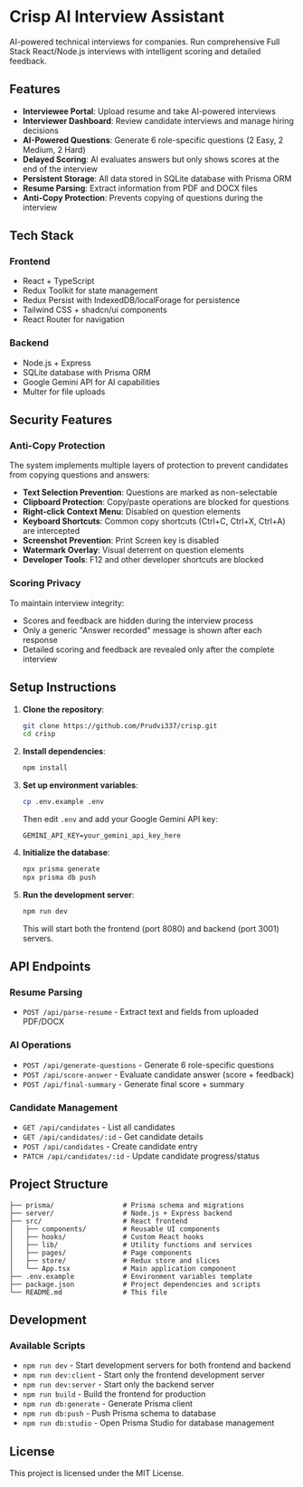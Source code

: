 # Crisp AI Interview Assistant

AI-powered technical interviews for companies. Run comprehensive Full Stack React/Node.js interviews with intelligent scoring and detailed feedback.

## Features

- **Interviewee Portal**: Upload resume and take AI-powered interviews
- **Interviewer Dashboard**: Review candidate interviews and manage hiring decisions
- **AI-Powered Questions**: Generate 6 role-specific questions (2 Easy, 2 Medium, 2 Hard)
- **Delayed Scoring**: AI evaluates answers but only shows scores at the end of the interview
- **Persistent Storage**: All data stored in SQLite database with Prisma ORM
- **Resume Parsing**: Extract information from PDF and DOCX files
- **Anti-Copy Protection**: Prevents copying of questions during the interview

## Tech Stack

### Frontend
- React + TypeScript
- Redux Toolkit for state management
- Redux Persist with IndexedDB/localForage for persistence
- Tailwind CSS + shadcn/ui components
- React Router for navigation

### Backend
- Node.js + Express
- SQLite database with Prisma ORM
- Google Gemini API for AI capabilities
- Multer for file uploads

## Security Features

### Anti-Copy Protection
The system implements multiple layers of protection to prevent candidates from copying questions and answers:

- **Text Selection Prevention**: Questions are marked as non-selectable
- **Clipboard Protection**: Copy/paste operations are blocked for questions
- **Right-click Context Menu**: Disabled on question elements
- **Keyboard Shortcuts**: Common copy shortcuts (Ctrl+C, Ctrl+X, Ctrl+A) are intercepted
- **Screenshot Prevention**: Print Screen key is disabled
- **Watermark Overlay**: Visual deterrent on question elements
- **Developer Tools**: F12 and other developer shortcuts are blocked

### Scoring Privacy
To maintain interview integrity:
- Scores and feedback are hidden during the interview process
- Only a generic "Answer recorded" message is shown after each response
- Detailed scoring and feedback are revealed only after the complete interview

## Setup Instructions

1. **Clone the repository**:
   ```bash
   git clone https://github.com/Prudvi337/crisp.git
   cd crisp
   ```

2. **Install dependencies**:
   ```bash
   npm install
   ```

3. **Set up environment variables**:
   ```bash
   cp .env.example .env
   ```
   Then edit `.env` and add your Google Gemini API key:
   ```
   GEMINI_API_KEY=your_gemini_api_key_here
   ```

4. **Initialize the database**:
   ```bash
   npx prisma generate
   npx prisma db push
   ```

5. **Run the development server**:
   ```bash
   npm run dev
   ```

   This will start both the frontend (port 8080) and backend (port 3001) servers.

## API Endpoints

### Resume Parsing
- `POST /api/parse-resume` - Extract text and fields from uploaded PDF/DOCX

### AI Operations
- `POST /api/generate-questions` - Generate 6 role-specific questions
- `POST /api/score-answer` - Evaluate candidate answer (score + feedback)
- `POST /api/final-summary` - Generate final score + summary

### Candidate Management
- `GET /api/candidates` - List all candidates
- `GET /api/candidates/:id` - Get candidate details
- `POST /api/candidates` - Create candidate entry
- `PATCH /api/candidates/:id` - Update candidate progress/status

## Project Structure

```
├── prisma/                 # Prisma schema and migrations
├── server/                 # Node.js + Express backend
├── src/                    # React frontend
│   ├── components/         # Reusable UI components
│   ├── hooks/              # Custom React hooks
│   ├── lib/                # Utility functions and services
│   ├── pages/              # Page components
│   ├── store/              # Redux store and slices
│   └── App.tsx             # Main application component
├── .env.example            # Environment variables template
├── package.json            # Project dependencies and scripts
└── README.md               # This file
```

## Development

### Available Scripts

- `npm run dev` - Start development servers for both frontend and backend
- `npm run dev:client` - Start only the frontend development server
- `npm run dev:server` - Start only the backend server
- `npm run build` - Build the frontend for production
- `npm run db:generate` - Generate Prisma client
- `npm run db:push` - Push Prisma schema to database
- `npm run db:studio` - Open Prisma Studio for database management

## License

This project is licensed under the MIT License.
